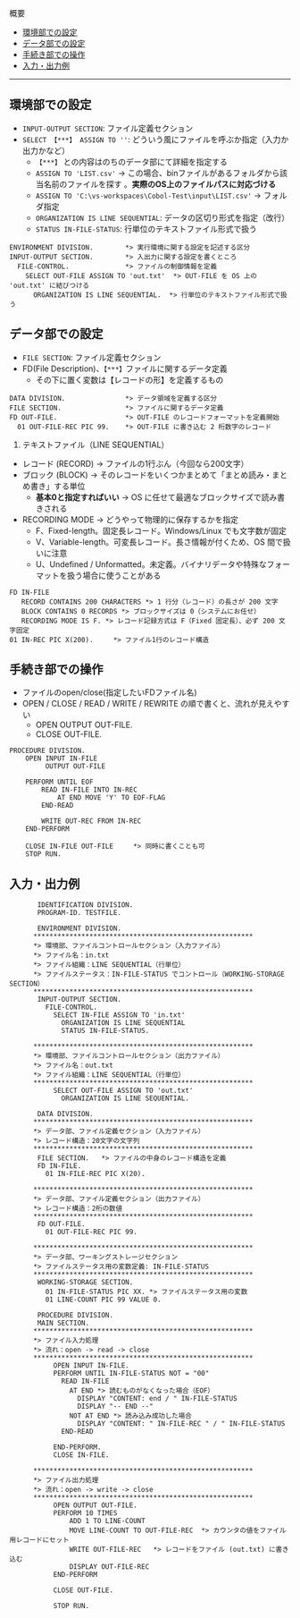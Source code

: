 概要
- [環境部での設定](#環境部での設定)
- [データ部での設定](#データ部での設定)
- [手続き部での操作](#手続き部での操作)
- [入力・出力例](#入力出力例)
***
## 環境部での設定
* `INPUT-OUTPUT SECTION`: ファイル定義セクション
* `SELECT 【***】 ASSIGN TO ''`: どういう風にファイルを呼ぶか指定（入力か出力かなど）
  * `【***】` との内容はのちのデータ部にて詳細を指定する
  * `ASSIGN TO 'LIST.csv'` -> この場合、binファイルがあるフォルダから該当名前のファイルを探す 。**実際のOS上のファイルパスに対応づける**
  * `ASSIGN TO 'C:\vs-workspaces\Cobol-Test\input\LIST.csv'` -> フォルダ指定
  * `ORGANIZATION IS LINE SEQUENTIAL`: データの区切り形式を指定（改行）
  * `STATUS IN-FILE-STATUS`: 行単位のテキストファイル形式で扱う

```Cobol
ENVIRONMENT DIVISION.        *> 実行環境に関する設定を記述する区分
INPUT-OUTPUT SECTION.        *> 入出力に関する設定を書くところ
  FILE-CONTROL.              *> ファイルの制御情報を定義
    SELECT OUT-FILE ASSIGN TO 'out.txt'  *> OUT-FILE を OS 上の 'out.txt' に結びつける
      ORGANIZATION IS LINE SEQUENTIAL.  *> 行単位のテキストファイル形式で扱う
```

## データ部での設定
* `FILE SECTION`: ファイル定義セクション
* FD(File Description)、`【***】`ファイルに関するデータ定義
  * その下に置く変数は【レコードの形】を定義するもの
```Cobol
DATA DIVISION.               *> データ領域を定義する区分
FILE SECTION.                *> ファイルに関するデータ定義
FD OUT-FILE.                 *> OUT-FILE のレコードフォーマットを定義開始
  01 OUT-FILE-REC PIC 99.    *> OUT-FILE に書き込む 2 桁数字のレコード
```
1. テキストファイル（LINE SEQUENTIAL）
  * レコード (RECORD) → ファイルの1行ぶん（今回なら200文字）
  * ブロック (BLOCK) → そのレコードをいくつかまとめて「まとめ読み・まとめ書き」する単位 
    * **基本0と指定すればいい** -> OS に任せて最適なブロックサイズで読み書きされる
  * RECORDING MODE → どうやって物理的に保存するかを指定
    * F、Fixed-length。固定長レコード。Windows/Linux でも文字数が固定
    * V、Variable-length。可変長レコード。長さ情報が付くため、OS 間で扱いに注意
    * U、Undefined / Unformatted。未定義。バイナリデータや特殊なフォーマットを扱う場合に使うことがある

```Cobol
FD IN-FILE
   RECORD CONTAINS 200 CHARACTERS *> 1 行分（レコード）の長さが 200 文字
   BLOCK CONTAINS 0 RECORDS *> ブロックサイズは 0（システムにお任せ）
   RECORDING MODE IS F. *> レコード記録方式は F（Fixed 固定長）、必ず 200 文字固定
01 IN-REC PIC X(200).     *> ファイル1行のレコード構造
```


## 手続き部での操作
* ファイルのopen/close(指定したいFDファイル名)
* OPEN / CLOSE / READ / WRITE / REWRITE の順で書くと、流れが見えやすい
  * OPEN OUTPUT OUT-FILE.
  * CLOSE OUT-FILE.

```Cobol
PROCEDURE DIVISION.
    OPEN INPUT IN-FILE
         OUTPUT OUT-FILE

    PERFORM UNTIL EOF
        READ IN-FILE INTO IN-REC
            AT END MOVE 'Y' TO EOF-FLAG
        END-READ

        WRITE OUT-REC FROM IN-REC
    END-PERFORM

    CLOSE IN-FILE OUT-FILE     *> 同時に書くことも可
    STOP RUN.
```

## 入力・出力例
```Cobol
       IDENTIFICATION DIVISION.
       PROGRAM-ID. TESTFILE.

       ENVIRONMENT DIVISION.
      *******************************************************
      *> 環境部、ファイルコントロールセクション（入力ファイル）
      *> ファイル名：in.txt
      *> ファイル組織：LINE SEQUENTIAL（行単位）
      *> ファイルステータス：IN-FILE-STATUS でコントロール（WORKING-STORAGE SECTION）
      *******************************************************
       INPUT-OUTPUT SECTION.
         FILE-CONTROL.
           SELECT IN-FILE ASSIGN TO 'in.txt'
             ORGANIZATION IS LINE SEQUENTIAL
             STATUS IN-FILE-STATUS. 

      *******************************************************
      *> 環境部、ファイルコントロールセクション（出力ファイル）
      *> ファイル名：out.txt
      *> ファイル組織：LINE SEQUENTIAL（行単位）
      *******************************************************
           SELECT OUT-FILE ASSIGN TO 'out.txt'
             ORGANIZATION IS LINE SEQUENTIAL.
       
       DATA DIVISION.
      *******************************************************
      *> データ部、ファイル定義セクション（入力ファイル）
      *> レコード構造：20文字の文字列
      *******************************************************
       FILE SECTION.   *> ファイルの中身のレコード構造を定義
       FD IN-FILE.
         01 IN-FILE-REC PIC X(20).

      *******************************************************
      *> データ部、ファイル定義セクション（出力ファイル）
      *> レコード構造：2桁の数値
      *******************************************************
       FD OUT-FILE.
         01 OUT-FILE-REC PIC 99.

      *******************************************************
      *> データ部、ワーキングストレージセクション
      *> ファイルステータス用の変数定義: IN-FILE-STATUS
      *******************************************************
       WORKING-STORAGE SECTION.
         01 IN-FILE-STATUS PIC XX. *> ファイルステータス用の変数
         01 LINE-COUNT PIC 99 VALUE 0.

       PROCEDURE DIVISION.
       MAIN SECTION.
      *******************************************************
      *> ファイル入力処理
      *> 流れ：open -> read -> close
      *******************************************************
           OPEN INPUT IN-FILE.
           PERFORM UNTIL IN-FILE-STATUS NOT = "00"
             READ IN-FILE
               AT END *> 読むものがなくなった場合（EOF）
                 DISPLAY "CONTENT: end / " IN-FILE-STATUS
                 DISPLAY "-- END --"
               NOT AT END *> 読み込み成功した場合
                 DISPLAY "CONTENT: " IN-FILE-REC " / " IN-FILE-STATUS
             END-READ

           END-PERFORM.
           CLOSE IN-FILE.

      *******************************************************
      *> ファイル出力処理
      *> 流れ：open -> write -> close
      *******************************************************
           OPEN OUTPUT OUT-FILE.
           PERFORM 10 TIMES
               ADD 1 TO LINE-COUNT
               MOVE LINE-COUNT TO OUT-FILE-REC  *> カウンタの値をファイル用レコードにセット
               WRITE OUT-FILE-REC   *> レコードをファイル (out.txt) に書き込む
               DISPLAY OUT-FILE-REC
           END-PERFORM
            
           CLOSE OUT-FILE.
            
           STOP RUN.

```